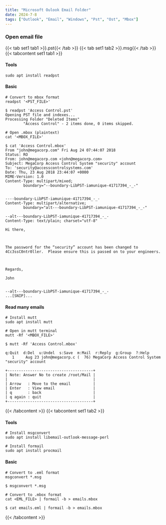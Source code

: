 ```yaml
---
title: "Microsoft Oulook Email Folder"
date: 2024-7-8
tags: ["Outlook", "Email", "Windows", "Pst", "Ost", "Mbox"]
---
```


### Open email file

{{< tab set1 tab1 >}}.pst{{< /tab >}}
{{< tab set1 tab2 >}}.msg{{< /tab >}}
{{< tabcontent set1 tab1 >}}

#### Tools

```console
sudo apt install readpst
```

#### Basic

```console
# Convert to mbox format
readpst '<PST_FILE>'
```

```console {class="sample-code"}
$ readpst 'Access Control.pst'
Opening PST file and indexes...
Processing Folder "Deleted Items"
        "Access Control" - 2 items done, 0 items skipped.
```

```console
# Open .mbox (plaintext)
cat '<MBOX_FILE>'
```

```console {class="sample-code"}
$ cat 'Access Control.mbox'
From "john@megacorp.com" Fri Aug 24 07:44:07 2018
Status: RO
From: john@megacorp.com <john@megacorp.com>
Subject: MegaCorp Access Control System "security" account
To: 'security@accesscontrolsystems.com'
Date: Thu, 23 Aug 2018 23:44:07 +0000
MIME-Version: 1.0
Content-Type: multipart/mixed;
        boundary="--boundary-LibPST-iamunique-41717394_-_-"


----boundary-LibPST-iamunique-41717394_-_-
Content-Type: multipart/alternative;
        boundary="alt---boundary-LibPST-iamunique-41717394_-_-"

--alt---boundary-LibPST-iamunique-41717394_-_-
Content-Type: text/plain; charset="utf-8"

Hi there,

 

The password for the “security” account has been changed to 4Cc3ssC0ntr0ller.  Please ensure this is passed on to your engineers.

 

Regards,

John


--alt---boundary-LibPST-iamunique-41717394_-_-
...[SNIP]...
```

#### Read many emails

```console
# Install mutt
sudo apt install mutt
```

```console
# Open in mutt terminal
mutt -Rf '<MBOX_FILE>'
```

```console {class="sample-code"}
$ mutt -Rf 'Access Control.mbox'

q:Quit  d:Del  u:Undel  s:Save  m:Mail  r:Reply  g:Group  ?:Help                                                                                                                                                   
   1     Aug 23 john@megacorp.c (  76) MegaCorp Access Control System "security" account
```

```console
+--------------------------------------+
| Note: Answer No to create /root/Mail |
|                                      |
| Arrow   : Move to the email          |
| Enter   : View email                 |
| q       : back                       |
| q again : quit                       |
+--------------------------------------+
```

{{< /tabcontent >}}
{{< tabcontent set1 tab2 >}}

#### Tools

```console
# Install msgconvert
sudo apt install libemail-outlook-message-perl
```

```console
# Install formail
sudo apt install procmail
```

#### Basic

```console
# Convert to .eml format
msgconvert *.msg
```

```console {class="sample-code"}
$ msgconvert *.msg
```

```console
# Convert to .mbox format
cat <EML_FILE> | formail -b > emails.mbox
```

```console {class="sample-code"}
$ cat emails.eml | formail -b > emails.mbox
```

{{< /tabcontent >}}
